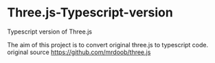 # Three.js-Typescript-version
Typescript version of Three.js 

The aim of this project is to convert original three.js to typescript code.
original source https://github.com/mrdoob/three.js
